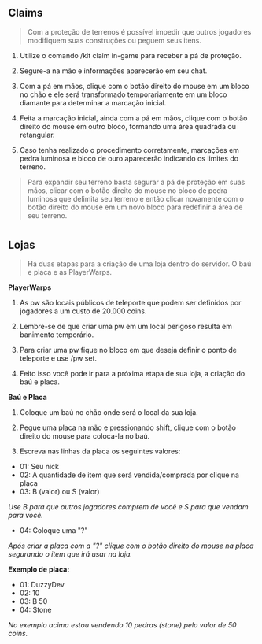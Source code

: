## **Claims**

>Com a proteção de terrenos é possível impedir que outros
jogadores modifiquem suas construções ou peguem seus itens.

1. Utilize o comando /kit claim in-game para receber a pá de proteção.

2. Segure-a na mão e informações aparecerão em seu chat.

3. Com a pá em mãos, clique com o botão direito do mouse em um bloco
no chão e ele será transformado temporariamente em um bloco diamante
para determinar a marcação inicial.

4. Feita a marcação inicial, ainda com a pá em mãos, clique com o botão
direito do mouse em outro bloco, formando uma área quadrada ou retangular.

5. Caso tenha realizado o procedimento corretamente, marcações em pedra
luminosa e bloco de ouro aparecerão indicando os limites do terreno.

>Para expandir seu terreno basta segurar a pá de proteção em suas mãos,
clicar com o botão direito do mouse no bloco de pedra luminosa que delimita
seu terreno e então clicar novamente com o botão direito do mouse em um novo
bloco para redefinir a área de seu terreno.
#

## **Lojas**

>Há duas etapas para a criação de uma loja dentro do servidor. O baú e placa e as PlayerWarps.

**PlayerWarps**

1. As pw são locais públicos de teleporte que podem ser definidos por jogadores a um custo de 20.000 coins.

2. Lembre-se de que criar uma pw em um local perigoso resulta em banimento temporário.

3. Para criar uma pw fique no bloco em que deseja definir o ponto de teleporte e use /pw set.

4. Feito isso você pode ir para a próxima etapa de sua loja, a criação do baú e placa.

**Baú e Placa**

1. Coloque um baú no chão onde será o local da sua loja.

2. Pegue uma placa na mão e pressionando shift, clique com o botão direito do mouse para coloca-la no baú.

3. Escreva nas linhas da placa os seguintes valores:

- 01: Seu nick
- 02: A quantidade de item que será vendida/comprada por clique na placa
- 03: B (valor) ou S (valor)

*Use B para que outros jogadores comprem de você e S para que vendam para você.*

- 04: Coloque uma "?"

*Após criar a placa com a "?" clique com o botão direito do mouse na placa segurando o item que irá usar na loja.*

**Exemplo de placa:**

- 01: DuzzyDev
- 02: 10
- 03: B 50
- 04: Stone

*No exemplo acima estou vendendo 10 pedras (stone) pelo valor de 50 coins.*